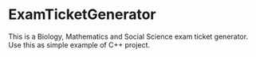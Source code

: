 # ExamTicketGenerator
This is a Biology, Mathematics and Social Science exam ticket generator.
Use this as simple example of C++ project.
